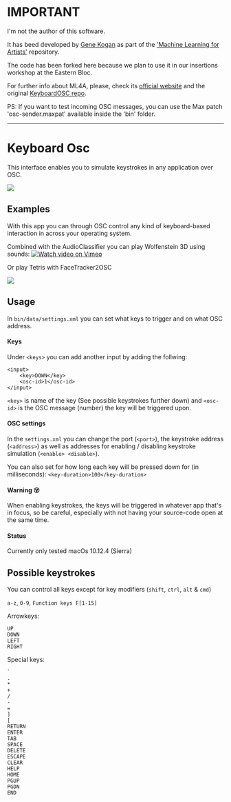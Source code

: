 # IMPORTANT

I'm not the author of this software.

It has beed developed by [Gene Kogan](https://twitter.com/genekogan) as part of the ['Machine Learning for Artists'](http://ml4a.github.io/) repository.

The code has been forked here because we plan to use it in our insertions workshop at the Eastern Bloc.

For further info about ML4A, please, check its [official website](http://ml4a.github.io/) and the original [KeyboardOSC repo](https://github.com/ml4a/ml4a-ofx/tree/master/osc-modules/KeyboardOSC).

PS: If you want to test incoming OSC messages, you can use the Max patch 'osc-sender.maxpat' available inside the 'bin' folder.

---

# Keyboard Osc

This interface enables you to simulate keystrokes in any application over OSC.

![](http://projects.stoj.io/keyboard-controller/app.png)


## Examples
With this app you can through OSC control any kind of keyboard-based interaction in across your operating system.


Combined with the AudioClassifier you can play Wolfenstein 3D using sounds:
[![Watch video on Vimeo](http://projects.stoj.io/keyboard-controller/wolfenstein.jpg)](https://vimeo.com/154583964)


Or play Tetris with FaceTracker2OSC

![](http://projects.stoj.io/keyboard-controller/face-tetris.gif)


## Usage
In `bin/data/settings.xml` you can set what keys to trigger and on what OSC address.


#### Keys
Under `<keys>` you can add another input by adding the follwing:

```
<input>
    <key>DOWN</key>
	<osc-id>1</osc-id>
</input>
```
`<key>` is name of the key (See possible keystrokes further down) and `<osc-id>` is the OSC message (number) the key will be triggered upon.

#### OSC settings
In the `settings.xml` you can change the port (`<port>`), the keystroke address (`<address>`) as well as addresses for enabling / disabling keystroke simulation (`<enable> <disable>`).

You can also set for how long each key will be pressed down for (in milliseconds):
`<key-duration>100</key-duration>`


#### Warning :dizzy_face:
When enabling keystrokes, the keys will be triggered in whatever app that's in focus, so be careful, especially with not having your source-code open at the same time.



#### Status
Currently only tested macOs 10.12.4 (Sierra)



## Possible keystrokes
You can control all keys except for key modifiers (`shift`, `ctrl`, `alt` & `cmd`)

`a-z`, `0-9`, `Function keys F[1-15]`

Arrowkeys:

```
UP
DOWN
LEFT
RIGHT
```

Special keys:

```
`
.
*
+
/
-
=
]
[
RETURN
ENTER
TAB
SPACE
DELETE
ESCAPE
CLEAR
HELP
HOME
PGUP
PGDN
END
```
